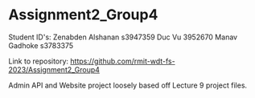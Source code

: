 # Assignment2_Group4
Student ID's:
Zenabden Alshanan s3947359
Duc Vu 3952670 
Manav Gadhoke s3783375

Link to repository: https://github.com/rmit-wdt-fs-2023/Assignment2_Group4

Admin API and Website project loosely based off Lecture 9 project files.

